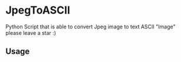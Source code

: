 # JpegToASCII
Python Script that is able to convert Jpeg image to text ASCII "Image" please leave a star :)


## Usage
```sh

```
